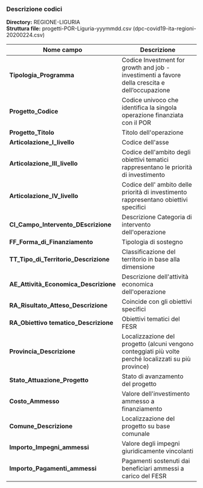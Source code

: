 ### Descrizione codici

**Directory:**  REGIONE-LIGURIA<br>
**Struttura file:** progetti-POR-Liguria-yyymmdd.csv (dpc-covid19-ita-regioni-20200224.csv)<br>

| Nome campo                  | Descrizione                       |
|-----------------------------|-----------------------------------|
**Tipologia_Programma** | Codice	Investment for growth and job -  investimenti a favore della crescita e dell’occupazione |
**Progetto_Codice** | Codice univoco che identifica la singola operazione finanziata con il POR |
**Progetto_Titolo** | Titolo dell'operazione |
**Articolazione_I_livello** | Codice dell'asse |
**Articolazione_III_livello** | Codice dell'ambito degli obiettivi tematici rappresentano le priorità di investimento |
**Articolazione_IV_livello** | Codice	dell' ambito delle priorità di investimento rappresentano obiettivi specifici |
**CI_Campo_Intervento_DEscrizione** | Descrizione	Categoria di intervento dell'operazione |
**FF_Forma_di_Finanziamento** | Tipologia di sostegno |
**TT_Tipo_di_Territorio_Descrizione** | Classificazione del territorio in base alla dimensione |
**AE_Attività_Economica_Descrizione** | Descrizione dell'attività economica dell'operazione |
**RA_Risultato_Atteso_Descrizione** | Coincide con gli obiettivi specifici
**RA_Obiettivo tematico_Descrizione** | Obiettivi tematici del FESR |
**Provincia_Descrizione** | Localizzazione del progetto (alcuni vengono conteggiati più volte perché localizzati su più province) |
**Stato_Attuazione_Progetto** |	Stato di avanzamento del progetto |
**Costo_Ammesso**	| Valore dell'investimento ammesso a finanziamento |
**Comune_Descrizione**	| Localizzazione del progetto su base comunale |
**Importo_Impegni_ammessi**	| Valore degli impegni giuridicamente vincolanti |
**Importo_Pagamenti_ammessi** |	Pagamenti sostenuti dai beneficiari ammessi a carico del FESR |
